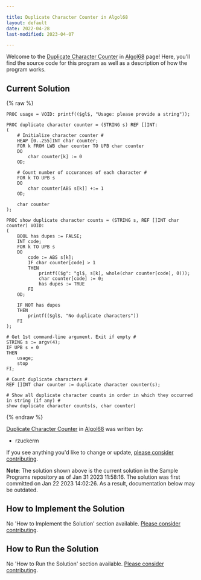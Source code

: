 ```yaml
---

title: Duplicate Character Counter in Algol68
layout: default
date: 2022-04-28
last-modified: 2023-04-07

---
```


Welcome to the [Duplicate Character Counter](https://sampleprograms.io/projects/duplicate-character-counter) in [Algol68](https://sampleprograms.io/languages/algol68) page! Here, you'll find the source code for this program as well as a description of how the program works.

## Current Solution

{% raw %}

```algol68
PROC usage = VOID: printf(($gl$, "Usage: please provide a string"));

PROC duplicate character counter = (STRING s) REF []INT:
(
    # Initialize character counter #
    HEAP [0..255]INT char counter;
    FOR k FROM LWB char counter TO UPB char counter
    DO
        char counter[k] := 0
    OD;

    # Count number of occurances of each character #
    FOR k TO UPB s
    DO
        char counter[ABS s[k]] +:= 1
    OD;

    char counter
);

PROC show duplicate character counts = (STRING s, REF []INT char counter) VOID:
(
    BOOL has dupes := FALSE;
    INT code;
    FOR k TO UPB s
    DO
        code := ABS s[k];
        IF char counter[code] > 1
        THEN
            printf(($g": "gl$, s[k], whole(char counter[code], 0)));
            char counter[code] := 0;
            has dupes := TRUE
        FI
    OD;

    IF NOT has dupes
    THEN
        printf(($gl$, "No duplicate characters"))
    FI
);

# Get 1st command-line argument. Exit if empty #
STRING s := argv(4);
IF UPB s = 0
THEN
    usage;
    stop
FI;

# Count duplicate characters #
REF []INT char counter := duplicate character counter(s);

# Show all duplicate character counts in order in which they occurred in string (if any) #
show duplicate character counts(s, char counter)
```

{% endraw %}

[Duplicate Character Counter](https://sampleprograms.io/projects/duplicate-character-counter) in [Algol68](https://sampleprograms.io/languages/algol68) was written by:

- rzuckerm

If you see anything you'd like to change or update, [please consider contributing](https://github.com/TheRenegadeCoder/sample-programs).

**Note**: The solution shown above is the current solution in the Sample Programs repository as of Jan 31 2023 11:58:16. The solution was first committed on Jan 22 2023 14:02:26. As a result, documentation below may be outdated.

## How to Implement the Solution

No 'How to Implement the Solution' section available. [Please consider contributing](https://github.com/TheRenegadeCoder/sample-programs-website).

## How to Run the Solution

No 'How to Run the Solution' section available. [Please consider contributing](https://github.com/TheRenegadeCoder/sample-programs-website).